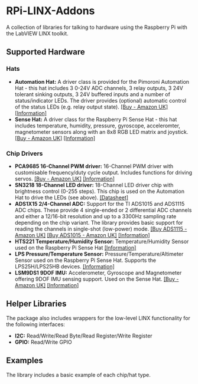 # RPi-LINX-Addons
A collection of libraries for talking to hardware using the Raspberry Pi with the LabVIEW LINX toolkit.

## Supported Hardware

### Hats
* **Automation Hat:** A driver class is provided for the Pimoroni Automation Hat - this hat includes 3 0-24V ADC channels, 3 relay outputs, 3 24V tolerant sinking outputs, 3 24V buffered inputs and a number of status/indicator LEDs. The driver provides (optional) automatic control of the status LEDs (e.g. relay output state). [[Buy - Amazon UK]](https://amzn.to/3aRHcvu) [[Information]](https://learn.pimoroni.com/tutorial/sandyj/getting-started-with-automation-hat-and-phat)
* **Sense Hat:** A driver class for the Raspberry Pi Sense Hat - this hat includes temperature, humidity, pressure, gyroscope, acceleromter, magnetometer sensors along with an 8x8 RGB LED matrix and joystick. [[Buy - Amazon UK]](https://amzn.to/3bMdpVX) [[Information]](https://www.raspberrypi.org/products/sense-hat/)

### Chip Drivers
* **PCA9685 16-Channel PWM driver:** 16-Channel PWM driver with customisable frequency/duty cycle output. Includes functions for driving servos. [[Buy - Amazon UK]](https://amzn.to/2SwGPAb) [[Information]](https://learn.adafruit.com/16-channel-pwm-servo-driver)
* **SN3218 18-Channel LED driver:** 18-Channel LED driver chip with brightness control (0-255 steps). This chip is used on the Automation Hat to drive the LEDs (see above). [[Datasheet]](http://www.si-en.com/uploadpdf/s2011517171720.pdf)
* **ADS1X15 2/4-Channel ADC:** Support for the TI ADS1015 and ADS1115 ADC chips. These provide 4 single-ended or 2 differential ADC channels and either a 12/16-bit resolution and up to a 3300Hz sampling rate depending on the chip variant. The library provides basic support for reading the channels in single-shot (low-power) mode. [[Buy ADS1115 - Amazon UK]](https://amzn.to/3d0tQhT) [[Buy ADS1015 - Amazon UK]](https://amzn.to/2xhrCvl) [[Information]](https://learn.adafruit.com/adafruit-4-channel-adc-breakouts/)
* **HTS221 Temperature/Humidity Sensor:**  Temperature/Humidity Sensor used on the Raspberry Pi Sense Hat [[Information]](https://learn.adafruit.com/adafruit-hts221-temperature-humidity-sensor)
* **LPS Pressure/Temperature Sensor:** Pressure/Temperature/Altimeter Sensor used on the Raspberry Pi Sense Hat. Supports the LPS25H/LPS25HB devices. [[Information]](https://learn.adafruit.com/adafruit-lps25-pressure-sensor)
* **LSM9DS1 9DOF IMU:** Accelerometer, Gyroscope and Magnetometer offering 9DOF IMU sensing support. Used on the Sense Hat. [[Buy - Amazon UK]](https://amzn.to/2Ye1NqR) [[Information]](https://learn.adafruit.com/adafruit-lsm9ds1-accelerometer-plus-gyro-plus-magnetometer-9-dof-breakout)

## Helper Libraries
The package also includes wrappers for the low-level LINX functionality for the following interfaces:
* **I2C:** Read/Write/Read Byte/Read Register/Write Register
* **GPIO:** Read/Write GPIO

## Examples
The library includes a basic example of each chip/hat type.
